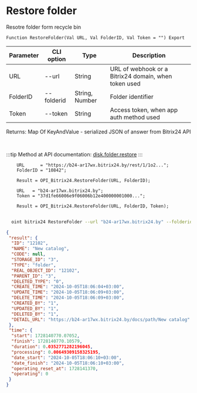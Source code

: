 ﻿---
sidebar_position: 9
---

# Restore folder
 Resotre folder form recycle bin



`Function RestoreFolder(Val URL, Val FolderID, Val Token = "") Export`

  | Parameter | CLI option | Type | Description |
  |-|-|-|-|
  | URL | --url | String | URL of webhook or a Bitrix24 domain, when token used |
  | FolderID | --folderid | String, Number | Folder identifier |
  | Token | --token | String | Access token, when app auth method used |

  
  Returns:  Map Of KeyAndValue - serialized JSON of answer from Bitrix24 API

<br/>

:::tip
Method at API documentation: [disk.folder.restore](https://dev.1c-bitrix.ru/rest_help/disk/folder/disk_folder_restore.php)
:::
<br/>


```bsl title="Code example"
    URL      = "https://b24-ar17wx.bitrix24.by/rest/1/1o2...";
    FolderID = "10842";

    Result = OPI_Bitrix24.RestoreFolder(URL, FolderID);

    URL   = "b24-ar17wx.bitrix24.by";
    Token = "37d1fe66006e9f06006b12e400000001000...";

    Result = OPI_Bitrix24.RestoreFolder(URL, FolderID, Token);
```



```sh title="CLI command example"
    
  oint bitrix24 RestoreFolder --url "b24-ar17wx.bitrix24.by" --folderid "5016" --token "fe3fa966006e9f06006b12e400000001000..."

```

```json title="Result"
{
 "result": {
  "ID": "12102",
  "NAME": "New catalog",
  "CODE": null,
  "STORAGE_ID": "3",
  "TYPE": "folder",
  "REAL_OBJECT_ID": "12102",
  "PARENT_ID": "3",
  "DELETED_TYPE": "0",
  "CREATE_TIME": "2024-10-05T18:06:04+03:00",
  "UPDATE_TIME": "2024-10-05T18:06:09+03:00",
  "DELETE_TIME": "2024-10-05T18:06:09+03:00",
  "CREATED_BY": "1",
  "UPDATED_BY": "1",
  "DELETED_BY": "1",
  "DETAIL_URL": "https://b24-ar17wx.bitrix24.by/docs/path/New catalog"
 },
 "time": {
  "start": 1728140770.07052,
  "finish": 1728140770.10579,
  "duration": 0.0352771282196045,
  "processing": 0.00649309158325195,
  "date_start": "2024-10-05T18:06:10+03:00",
  "date_finish": "2024-10-05T18:06:10+03:00",
  "operating_reset_at": 1728141370,
  "operating": 0
 }
}
```
